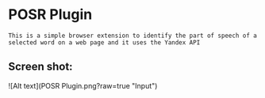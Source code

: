 # POSR Plugin
```
This is a simple browser extension to identify the part of speech of a selected word on a web page and it uses the Yandex API
```
## Screen shot:
![Alt text](POSR Plugin.png?raw=true "Input")
